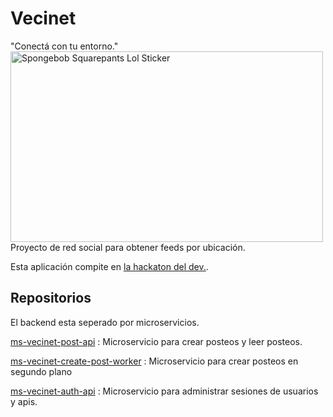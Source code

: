 # Vecinet 
"Conectá con tu entorno."
<br><img src="https://media0.giphy.com/media/v1.Y2lkPTc5MGI3NjExM296enk1Znpkc25tbm56amdtb3FhcnNvaHZjcXp5ejAycGU5bWh0YSZlcD12MV9pbnRlcm5hbF9naWZfYnlfaWQmY3Q9cw/5GCKZHxhmXBWU/giphy.gif" alt="Spongebob Squarepants Lol Sticker" style="width: 500px; height: 305px; left: 0px; top: 0px;">
<br>
Proyecto de red social para obtener feeds por ubicación.

Esta aplicación compite en [la hackaton del dev.](https://www.lahackathondeldev.com/).

## Repositorios
El backend esta seperado por microservicios.

[ms-vecinet-post-api](https://github.com/ekrenz-developer/ms-vecinet-post-api) : Microservicio para crear posteos y leer posteos.

[ms-vecinet-create-post-worker](https://github.com/ekrenz-developer/ms-vecinet-create-post-worker) : Microservicio para crear posteos en segundo plano

[ms-vecinet-auth-api](https://github.com/GabiiCata/ms-vecinet-auth-api) : Microservicio para administrar sesiones de usuarios y apis.

